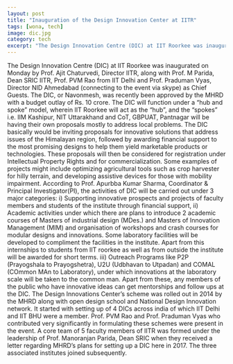 ```yaml
---
layout: post
title: "Inauguration of the Design Innovation Center at IITR"
tags: [wona, tech]
image: dic.jpg
category: tech
excerpt: "The Design Innovation Centre (DIC) at IIT Roorkee was inaugurated on Monday by Prof. Ajit Chaturvedi"
---
```


The Design Innovation Centre (DIC) at IIT Roorkee was inaugurated on Monday by Prof. Ajit Chaturvedi, Director IITR, along with Prof. M Parida, Dean SRIC IITR, Prof. PVM Rao from IIT Delhi and Prof. Praduman Vyas, Director NID Ahmedabad (connecting to the event via skype) as Chief Guests. The DIC, or Navonmesh, was recently been approved by the MHRD with a budget outlay of Rs. 10 crore. 
The DIC will function under a “hub and spoke” model, wherein IIT Roorkee will act as the “hub”, and the “spokes” i.e. IIM Kashipur, NIT Uttarakhand and CoT, GBPUAT, Pantnagar will be having their own proposals mostly to address local problems. The DIC basically would be inviting proposals for innovative solutions that address issues of the Himalayan region, followed by awarding financial support to the most promising designs to help them yield marketable products or technologies. These proposals will then be considered for registration under Intellectual Property Rights and for commercialization. Some examples of projects might include optimizing agricultural tools such as crop harvester for hilly terrain, and developing assistive devices for those with mobility impairment.
According to Prof. Apurbba Kumar Sharma, Coordinator & Principal Investigator(PI), the activities of DIC will be carried out under 3 major categories:
 i) Supporting innovative prospects and projects of faculty members and students of the institute through financial support, 
ii) Academic activities under which there are plans to introduce 2 academic courses of Masters of industrial design (MDes.) and Masters of Innovation Management (MIM) and organisation of workshops and crash courses for modular designs and innovations. Some laboratory facilities will be developed to compliment the facilities in the institute. Apart from this internships to students from IIT roorkee as well as from outside the institute will be awarded for short terms. 
iii) Outreach Programs like P2P (Prayogshala to Prayogshetra), U2U (Udbhavan to Utpadan) and COMAL (COmmon MAn to Laboratory), under which innovations at the laboratory scale will be taken to the common man. Apart from these, any members of the public who have innovative ideas can get mentorships and follow ups at the DIC. 
The Design Innovations Center’s scheme was rolled out in 2014 by the MHRD along with open design school and National Design Innovation network. It started with setting up of 4 DICs across india of which IIT Delhi and IIT BHU were a member. Prof. PVM Rao and Prof. Praduman Vyas who contributed very significantly in formulating these schemes were present in the event. 
A core team of 5 faculty members of IITR was formed under the leadership of Prof. Manoranjan Parida, Dean SRIC when they received a letter regarding MHRD’s plans for setting up a DIC here in 2017. The three associated institutes joined subsequently.
